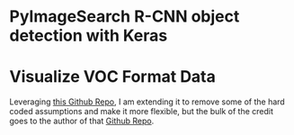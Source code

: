 # PyImageSearch R-CNN object detection with Keras


# Visualize VOC Format Data

Leveraging [this Github Repo](https://github.com/rmalav15/visualize-voc-format-data), I am extending it to remove some of the hard coded assumptions and make it more flexible, but the bulk of the credit goes to the author of that [Github Repo](https://github.com/rmalav15/visualize-voc-format-data).

